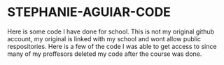 # STEPHANIE-AGUIAR-CODE
Here is some code I have done for school. This is not my original github account, my original is linked with my school and wont allow public respositories. Here is a few of the code I was able to get access to since many of my proffesors deleted my code after the course was done. 

